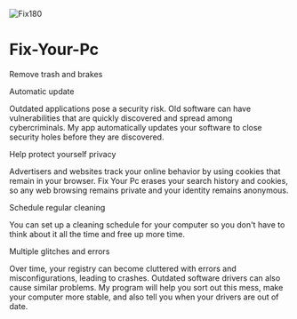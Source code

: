 ![Fix180](https://user-images.githubusercontent.com/90842334/133779314-926c9720-afbc-4764-94a1-a35ace02e325.png)

# Fix-Your-Pc
Remove trash and brakes
<p>Automatic update</p>
Outdated applications pose a security risk. Old software can have vulnerabilities that are quickly discovered and spread among cybercriminals. My app automatically updates your software to close security holes before they are discovered.</p>
<p>Help protect yourself privacy </p>
Advertisers and websites track your online behavior by using cookies that remain in your browser. Fix Your Pc erases your search history and cookies, so any web browsing remains private and your identity remains anonymous.</p>
<p>Schedule regular cleaning </p>
You can set up a cleaning schedule for your computer so you don't have to think about it all the time and free up more time.</p>
<p> Multiple glitches and errors</p>
Over time, your registry can become cluttered with errors and misconfigurations, leading to crashes. Outdated software drivers can also cause similar problems. My program will help you sort out this mess, make your computer more stable, and also tell you when your drivers are out of date.</p>
